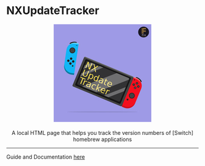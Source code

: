 # NXUpdateTracker
<p align="center">
  <img src="/icon.jpg" alt="NXUpdateTracker icon">
  <br><br>
  A local HTML page that helps you track the version numbers of [Switch] homebrew applications
</p>

---
Guide and Documentation [here](https://github.com/F-l-a/NXUpdateTracker/wiki)
  
